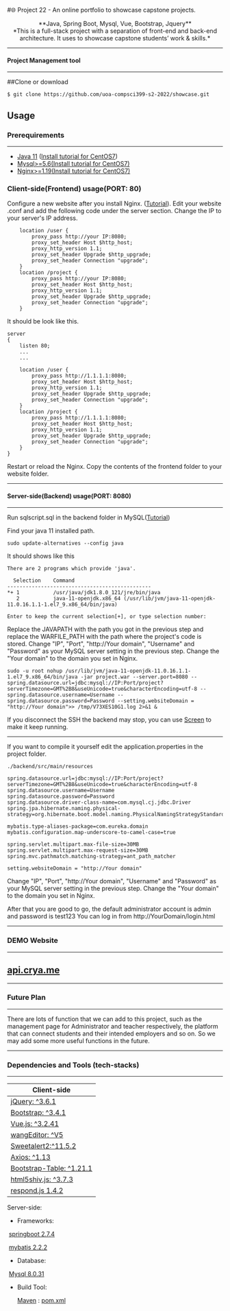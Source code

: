 #🌐 Project 22 - An online portfolio to showcase capstone projects.

<center>**Java, Spring Boot, Mysql, Vue, Bootstrap, Jquery**</center>


<center>*This is a full-stack project with a separation of front-end and back-end architecture. It uses to showcase capstone students’ work & skills.*</center>

------------


#### Project Management tool

------------

##Clone or download
```
$ git clone https://github.com/uoa-compsci399-s2-2022/showcase.git
```

## Usage 

### Prerequirements

------------
- [Java 11](https://www.oracle.com/java/technologies/javase/jdk11-archive-downloads.html "Java 11") ([Install tutorial for CentOS7](https://phoenixnap.com/kb/install-java-on-centos "Install tutorial for CentOS7"))
- [Mysql>=5.6](https://downloads.mysql.com/archives/community/ "Mysql")[(Install tutorial for CentOS7)](https://sourceexample.com/article/en/a3b034368d02b9fbc3ed2c6fc003dd4d/ "(Install tutorial for CentOS7)")
- [Nginx>=1.19](https://www.nginx.com/ "Nginx")[(Install tutorial for CentOS7)](https://phoenixnap.com/kb/how-to-install-nginx-on-centos-7 "(Install tutorial for CentOS7)")


### Client-side(Frontend) usage(PORT: 80)
Configure a new website after you install Nginx. ([Tutorial](https://docs.nginx.com/nginx/admin-guide/basic-functionality/managing-configuration-files/ "Tutorial")). Edit your website .conf and add the following code under the server section. Change the IP to your server's IP address.
```
	location /user {
        proxy_pass http://your IP:8080;
        proxy_set_header Host $http_host;
        proxy_http_version 1.1;
        proxy_set_header Upgrade $http_upgrade;
        proxy_set_header Connection "upgrade";
    }
    location /project {
        proxy_pass http://your IP:8080;
        proxy_set_header Host $http_host;
        proxy_http_version 1.1;
        proxy_set_header Upgrade $http_upgrade;
        proxy_set_header Connection "upgrade";
    }
```

It should be look like this.
```
server
{
    listen 80;
	...
	...
	
	location /user {
        proxy_pass http://1.1.1.1:8080;
        proxy_set_header Host $http_host;
        proxy_http_version 1.1;
        proxy_set_header Upgrade $http_upgrade;
        proxy_set_header Connection "upgrade";
    }
    location /project {
        proxy_pass http://1.1.1.1:8080;
        proxy_set_header Host $http_host;
        proxy_http_version 1.1;
        proxy_set_header Upgrade $http_upgrade;
        proxy_set_header Connection "upgrade";
    }
}
```
Restart or reload the Nginx. Copy the contents of the frontend folder to your website folder.  

------------


#### Server-side(Backend) usage(PORT: 8080)

------------
Run sqlscript.sql in the backend folder in MySQL([Tutorial](https://sebhastian.com/mysql-running-sql-file/ "Tutorial"))

Find your java 11 installed path.
```
sudo update-alternatives --config java
```
It should shows like this
```
There are 2 programs which provide 'java'.

  Selection    Command
-----------------------------------------------
*+ 1           /usr/java/jdk1.8.0_121/jre/bin/java
   2           java-11-openjdk.x86_64 (/usr/lib/jvm/java-11-openjdk-11.0.16.1.1-1.el7_9.x86_64/bin/java)

Enter to keep the current selection[+], or type selection number: 
```
Replace the JAVAPATH with the path you got in the previous step and replace the WARFILE_PATH with the path where the project's code is stored. Change "IP", "Port", "http://Your domain",  "Username" and "Password" as your MySQL server setting in the previous step. Change the "Your domain" to the domain you set in Nginx.
```
sudo -u root nohup /usr/lib/jvm/java-11-openjdk-11.0.16.1.1-1.el7_9.x86_64/bin/java -jar project.war --server.port=8080 --spring.datasource.url=jdbc:mysql://IP:Port/project?serverTimezone=GMT%2B8&useUnicode=true&characterEncoding=utf-8 --spring.datasource.username=Username --spring.datasource.password=Password --setting.websiteDomain = "http://Your domain">> /tmp/V73XES10G1.log 2>&1 &
```
If you disconnect the SSH the backend may stop, you can use [Screen](https://linuxhint.com/screen-command-centos/ "Screen") to make it keep running.

------------
If you want to compile it yourself edit the application.properties in the project folder.
```
./backend/src/main/resources
```

```
spring.datasource.url=jdbc:mysql://IP:Port/project?serverTimezone=GMT%2B8&useUnicode=true&characterEncoding=utf-8
spring.datasource.username=Username
spring.datasource.password=Password
spring.datasource.driver-class-name=com.mysql.cj.jdbc.Driver
spring.jpa.hibernate.naming.physical-strategy=org.hibernate.boot.model.naming.PhysicalNamingStrategyStandardImpl

mybatis.type-aliases-package=com.eureka.domain
mybatis.configuration.map-underscore-to-camel-case=true

spring.servlet.multipart.max-file-size=30MB
spring.servlet.multipart.max-request-size=30MB
spring.mvc.pathmatch.matching-strategy=ant_path_matcher

setting.websiteDomain = "http://Your domain"
```
Change "IP", "Port", "http://Your domain",  "Username" and "Password" as your MySQL server setting in the previous step. Change the "Your domain" to the domain you set in Nginx.

After that you are good to go, the default administrator account is admin and password is test123
You can log in from http://YourDomain/login.html

------------

### DEMO Website

------------
[api.crya.me](https://api.crya.me "api.crya.me")
------------

------

### Future Plan

------

There are lots of function that we can add to this project, such as the management page for Administrator and teacher respectively, the platform that can connect students and their intended employers and so on. So we may add some more useful functions in the future.


------------



### Dependencies and Tools (tech-stacks)

------------
| Client-side  |
| ------------ |
|  [jQuery: ^3.6.1](https://jquery.com/ "jQuery") |
|  [Bootstrap: ^3.4.1](https://getbootstrap.com/ "Bootstrap") |
|  [Vue.js: ^3.2.41](https://vuejs.org/ "Vue.js") |
|  [wangEditor: ^V5](https://www.wangeditor.com/en/ "wangEditor") |
| [Sweetalert2:^11.5.2](https://sweetalert2.github.io/ "Sweetalert2")  |
| [Axios: ^1.13](https://github.com/axios/axios "Axios") |
|  [Bootstrap-Table: ^1.21.1](https://github.com/wenzhixin/bootstrap-table "Bootstrap-Table") |
| [html5shiv.js: ^3.7.3](https://github.com/aFarkas/html5shiv "html5shiv") |
| [respond.js 1.4.2](https://github.com/scottjehl/Respond "respond.js 1.4.2") |



Server-side:

- Frameworks:

​		[springboot 2.7.4](https://spring.io/projects/spring-boot)

​		[mybatis 2.2.2](https://mybatis.org/mybatis-3/index.html)

- Database:

​		[Mysql 8.0.31](https://www.mysql.com/)

- Build Tool: 

  [Maven](https://maven.apache.org/) : [pom.xml](https://github.com/yuyubujue/showcase/blob/master/backend/pom.xml "pom.xml")








